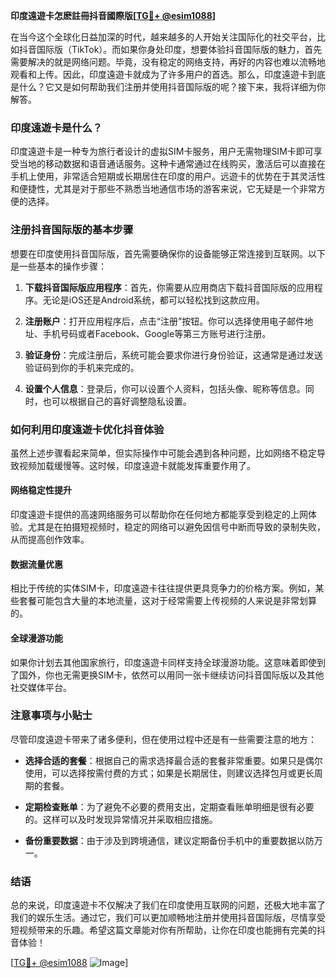 **印度遠遊卡怎麽註冊抖音國際版[[TG💪+ @esim1088](https://t.me/s/esim1088)]**

在当今这个全球化日益加深的时代，越来越多的人开始关注国际化的社交平台，比如抖音国际版（TikTok）。而如果你身处印度，想要体验抖音国际版的魅力，首先需要解决的就是网络问题。毕竟，没有稳定的网络支持，再好的内容也难以流畅地观看和上传。因此，印度遠遊卡就成为了许多用户的首选。那么，印度遠遊卡到底是什么？它又是如何帮助我们注册并使用抖音国际版的呢？接下来，我将详细为你解答。

### 印度遠遊卡是什么？

印度遠遊卡是一种专为旅行者设计的虚拟SIM卡服务，用户无需物理SIM卡即可享受当地的移动数据和语音通话服务。这种卡通常通过在线购买，激活后可以直接在手机上使用，非常适合短期或长期居住在印度的用户。远遊卡的优势在于其灵活性和便捷性，尤其是对于那些不熟悉当地通信市场的游客来说，它无疑是一个非常方便的选择。

### 注册抖音国际版的基本步骤

想要在印度使用抖音国际版，首先需要确保你的设备能够正常连接到互联网。以下是一些基本的操作步骤：

1. **下载抖音国际版应用程序**：首先，你需要从应用商店下载抖音国际版的应用程序。无论是iOS还是Android系统，都可以轻松找到这款应用。
   
2. **注册账户**：打开应用程序后，点击“注册”按钮。你可以选择使用电子邮件地址、手机号码或者Facebook、Google等第三方账号进行注册。

3. **验证身份**：完成注册后，系统可能会要求你进行身份验证，这通常是通过发送验证码到你的手机来完成的。

4. **设置个人信息**：登录后，你可以设置个人资料，包括头像、昵称等信息。同时，也可以根据自己的喜好调整隐私设置。

### 如何利用印度遠遊卡优化抖音体验

虽然上述步骤看起来简单，但实际操作中可能会遇到各种问题，比如网络不稳定导致视频加载缓慢等。这时候，印度遠遊卡就能发挥重要作用了。

#### 网络稳定性提升

印度遠遊卡提供的高速网络服务可以帮助你在任何地方都能享受到稳定的上网体验。尤其是在拍摄短视频时，稳定的网络可以避免因信号中断而导致的录制失败，从而提高创作效率。

#### 数据流量优惠

相比于传统的实体SIM卡，印度遠遊卡往往提供更具竞争力的价格方案。例如，某些套餐可能包含大量的本地流量，这对于经常需要上传视频的人来说是非常划算的。

#### 全球漫游功能

如果你计划去其他国家旅行，印度遠遊卡同样支持全球漫游功能。这意味着即使到了国外，你也无需更换SIM卡，依然可以用同一张卡继续访问抖音国际版以及其他社交媒体平台。

### 注意事项与小贴士

尽管印度遠遊卡带来了诸多便利，但在使用过程中还是有一些需要注意的地方：

- **选择合适的套餐**：根据自己的需求选择最合适的套餐非常重要。如果只是偶尔使用，可以选择按需付费的方式；如果是长期居住，则建议选择包月或更长周期的套餐。
  
- **定期检查账单**：为了避免不必要的费用支出，定期查看账单明细是很有必要的。这样可以及时发现异常情况并采取相应措施。

- **备份重要数据**：由于涉及到跨境通信，建议定期备份手机中的重要数据以防万一。

### 结语

总的来说，印度遠遊卡不仅解决了我们在印度使用互联网的问题，还极大地丰富了我们的娱乐生活。通过它，我们可以更加顺畅地注册并使用抖音国际版，尽情享受短视频带来的乐趣。希望这篇文章能对你有所帮助，让你在印度也能拥有完美的抖音体验！

[[TG💪+ @esim1088](https://t.me/s/esim1088) ![Image](https://i.postimg.cc/4NQfJmqS/Snipaste-2025-05-13-00-14-12.png)]